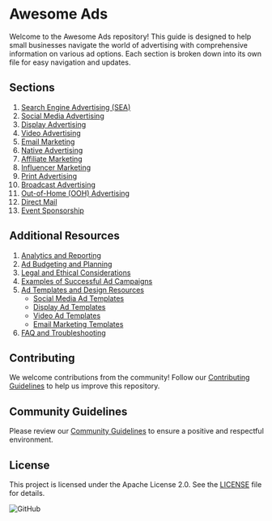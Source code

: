 # Awesome Ads

Welcome to the Awesome Ads repository! This guide is designed to help small businesses navigate the world of advertising with comprehensive information on various ad options. Each section is broken down into its own file for easy navigation and updates.

## Sections

1. [Search Engine Advertising (SEA)](SEA.md)
2. [Social Media Advertising](SOCIAL.md)
3. [Display Advertising](DISPLAY.md)
4. [Video Advertising](VIDEO.md)
5. [Email Marketing](EMAIL.md)
6. [Native Advertising](NATIVE.md)
7. [Affiliate Marketing](AFFILIATE.md)
8. [Influencer Marketing](INFLUENCER.md)
9. [Print Advertising](PRINT.md)
10. [Broadcast Advertising](BROADCAST.md)
11. [Out-of-Home (OOH) Advertising](OOH.md)
12. [Direct Mail](DIRECT_MAIL.md)
13. [Event Sponsorship](EVENT.md)

## Additional Resources

1. [Analytics and Reporting](ANALYTICS.md)
2. [Ad Budgeting and Planning](BUDGETING.md)
3. [Legal and Ethical Considerations](LEGAL.md)
4. [Examples of Successful Ad Campaigns](EXAMPLES.md)
5. [Ad Templates and Design Resources](TEMPLATES/TEMPLATES.md)
   - [Social Media Ad Templates](TEMPLATES/SOCIAL_MEDIA.md)
   - [Display Ad Templates](TEMPLATES/DISPLAY_ADS.md)
   - [Video Ad Templates](TEMPLATES/VIDEO_ADS.md)
   - [Email Marketing Templates](TEMPLATES/EMAIL_MARKETING.md)
6. [FAQ and Troubleshooting](FAQ.md)

## Contributing

We welcome contributions from the community! Follow our [Contributing Guidelines](CONTRIBUTING.md) to help us improve this repository.

## Community Guidelines

Please review our [Community Guidelines](CONTRIBUTING.md#community-guidelines) to ensure a positive and respectful environment.

## License

This project is licensed under the Apache License 2.0. See the [LICENSE](LICENSE) file for details.

![GitHub](https://upload.wikimedia.org/wikipedia/commons/9/91/Octicons-mark-github.svg)
